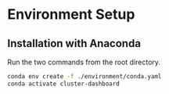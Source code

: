 # Environment Setup

## Installation with Anaconda

Run the two commands from the root directory.

```bash
conda env create -f ./environment/conda.yaml
conda activate cluster-dashboard
```